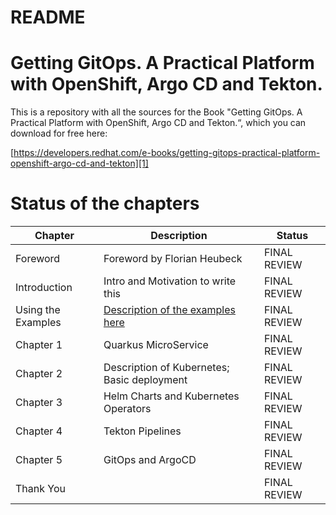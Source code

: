 # README
# Getting GitOps. A Practical Platform with OpenShift, Argo CD and Tekton.

This is a repository with all the sources for the Book "Getting GitOps. A Practical Platform with OpenShift, Argo CD and Tekton.“, which you can download for free here:

[https://developers.redhat.com/e-books/getting-gitops-practical-platform-openshift-argo-cd-and-tekton][1]

# Status of the chapters

|Chapter|Description|Status|
|--------|--------|--------|
|Foreword | Foreword by Florian Heubeck | FINAL REVIEW|
|Introduction | Intro and Motivation to write this| FINAL REVIEW|
|Using the Examples | [Description of the examples here][2]| FINAL REVIEW|
|Chapter 1 |  Quarkus MicroService |FINAL REVIEW|
|Chapter 2 | Description of Kubernetes; Basic deployment | FINAL REVIEW|
|Chapter 3 | Helm Charts and Kubernetes Operators |FINAL REVIEW|
|Chapter 4 | Tekton Pipelines | FINAL REVIEW|
|Chapter 5 | GitOps and ArgoCD | FINAL REVIEW|
|Thank You | | FINAL REVIEW|

[1]:	https://developers.redhat.com/e-books/getting-gitops-practical-platform-openshift-argo-cd-and-tekton
[2]:	https://github.com/wpernath/book-example